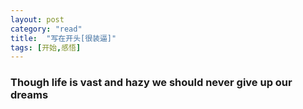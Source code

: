 ```yaml
---
layout: post
category: "read"
title:  "写在开头[很装逼]"
tags: [开始,感悟]
---
```

### Though life is  vast and hazy we should never give up our dreams
